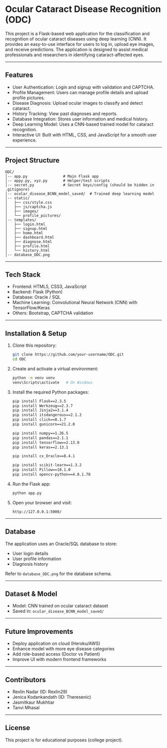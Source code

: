# Ocular Cataract Disease Recognition (ODC)

This project is a Flask-based web application for the classification and recognition of ocular cataract diseases using deep learning (CNN). It provides an easy-to-use interface for users to log in, upload eye images, and receive predictions. The application is designed to assist medical professionals and researchers in identifying cataract-affected eyes.

---

## Features

* User Authentication: Login and signup with validation and CAPTCHA.
* Profile Management: Users can manage profile details and upload profile pictures.
* Disease Diagnosis: Upload ocular images to classify and detect cataract.
* History Tracking: View past diagnoses and reports.
* Database Integration: Stores user information and medical history.
* Deep Learning Model: Uses a CNN-based trained model for cataract recognition.
* Interactive UI: Built with HTML, CSS, and JavaScript for a smooth user experience.

---

## Project Structure

```
ODC/
│-- app.py                # Main Flask app
│-- appy.py, xyz.py       # Helper/test scripts
│-- secret.py             # Secret keys/config (should be hidden in .gitignore)
│-- ocular_disease_BCNN_model_saved/  # Trained deep learning model
│-- static/
│   ├── css/style.css
│   ├── js/captcha.js
│   ├── images/
│   └── profile_pictures/
│-- templates/
│   ├── login.html
│   ├── signup.html
│   ├── home.html
│   ├── dashboard.html
│   ├── diagnose.html
│   ├── profile.html
│   └── history.html
│-- database_ODC.png     
```

---

## Tech Stack

* Frontend: HTML5, CSS3, JavaScript
* Backend: Flask (Python)
* Database: Oracle / SQL
* Machine Learning: Convolutional Neural Network (CNN) with TensorFlow/Keras
* Others: Bootstrap, CAPTCHA validation

---

## Installation & Setup

1. Clone this repository:

   ```bash
   git clone https://github.com/your-username/ODC.git
   cd ODC
   ```

2. Create and activate a virtual environment:

   ```bash
   python -m venv venv
   venv\Scripts\activate   # On Windows
   ```

3. Install the required Python packages:

   ```bash
   pip install Flask==2.3.5
   pip install Werkzeug==2.3.7
   pip install Jinja2==3.1.4
   pip install itsdangerous==2.1.2
   pip install click==8.1.7
   pip install gunicorn==21.2.0

   pip install numpy==1.26.5
   pip install pandas==2.1.1
   pip install tensorflow==2.13.0
   pip install keras==2.13.1

   pip install cx_Oracle==8.4.1

   pip install scikit-learn==1.3.2
   pip install Pillow==10.1.0
   pip install opencv-python==4.8.1.78
   ```

4. Run the Flask app:

   ```bash
   python app.py
   ```

5. Open your browser and visit:

   ```
   http://127.0.0.1:5000/
   ```

---

## Database

The application uses an Oracle/SQL database to store:

* User login details
* User profile information
* Diagnosis history

Refer to `database_ODC.png` for the database schema.

---

## Dataset & Model

* Model: CNN trained on ocular cataract dataset
* Saved in: `ocular_disease_BCNN_model_saved/`

---

## Future Improvements

* Deploy application on cloud (Heroku/AWS)
* Enhance model with more eye disease categories
* Add role-based access (Doctor vs Patient)
* Improve UI with modern frontend frameworks

---

## Contributors

* Rexlin Nadar (ID: Rexlin29)
* Jenica Kodankandath (ID: Theresenic)
* Jasmitkaur Mukhtiar
* Tanvi Mhasal

---

## License

This project is for educational purposes (college project).
